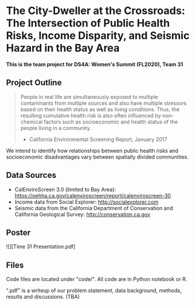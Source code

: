 # The City-Dweller at the Crossroads: The Intersection of Public Health Risks, Income Disparity, and Seismic Hazard in the Bay Area
__This is the team project for DS4A: Women's Summit (FL2020), Team 31__

## Project Outline
> People in real life are simultaneously exposed to multiple contaminants from multiple sources and also have multiple stressors based on their health status as well as living conditions. Thus, the resulting cumulative health risk is also often influenced by non-chemical factors such as socioeconomic and health status of the people living in a community.
> - California Environmental Screening Report, January 2017

We intend to identify how relationships between public health risks and socioeconomic disadvantages vary between spatially divided communities. 

## Data Sources
* CalEnviroScreen 3.0 (limited to Bay Area): https://oehha.ca.gov/calenviroscreen/report/calenviroscreen-30 
* Income data from Social Explorer: http://socialexplorer.com
* Seismic data from the California Department of Conservation and California Geological Survey: http://conservation.ca.gov

## Poster
![][Time 31 Presentation.pdf]


## Files
Code files are located under "code/". All code are in Python notebook or R.

".pdf" is a writeup of our problem statement, data background, methods, results and discussions.  (TBA)

